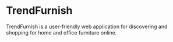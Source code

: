 # TrendFurnish
TrendFurnish is a user-friendly web application for discovering and shopping for home and office furniture online. 

